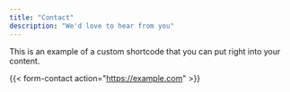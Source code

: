 ```yaml
---
title: "Contact"
description: "We'd love to hear from you"
---
```

This is an example of a custom shortcode that you can put right into your content.

{{< form-contact action="https://example.com"  >}} 
